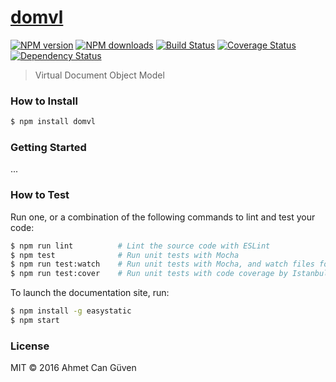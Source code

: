 # [domvl](https://github.com/thelaw44/domvl)

[![NPM version](http://img.shields.io/npm/v/domvl.svg?style=flat-square)](https://www.npmjs.com/package/domvl)
[![NPM downloads](http://img.shields.io/npm/dm/domvl.svg?style=flat-square)](https://www.npmjs.com/package/domvl)
[![Build Status](http://img.shields.io/travis/thelaw44/domvl/master.svg?style=flat-square)](https://travis-ci.org/thelaw44/domvl)
[![Coverage Status](https://img.shields.io/coveralls/thelaw44/domvl.svg?style=flat-square)](https://coveralls.io/thelaw44/domvl)
[![Dependency Status](http://img.shields.io/david/thelaw44/domvl.svg?style=flat-square)](https://david-dm.org/thelaw44/domvl)

> Virtual Document Object Model

### How to Install

```sh
$ npm install domvl
```

### Getting Started

...

### How to Test

Run one, or a combination of the following commands to lint and test your code:

```sh
$ npm run lint          # Lint the source code with ESLint
$ npm test              # Run unit tests with Mocha
$ npm run test:watch    # Run unit tests with Mocha, and watch files for changes
$ npm run test:cover    # Run unit tests with code coverage by Istanbul
```

To launch the documentation site, run:

```sh
$ npm install -g easystatic
$ npm start
```

### License

MIT © 2016 Ahmet Can Güven
